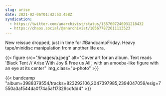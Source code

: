 ```yaml
---
slug: arise
date: 2021-02-06T01:42:53.458Z
syndication:
  - https://twitter.com/anarchivist/status/1357607246931218432
  - https://chaos.social/@anarchivist/105677872611113523
---
```

New reissue dropped, just in time for #BandcampFriday. Heavy tape/minidisc manipulation from another life era. 

{{< figure src="/images/a.jpeg" alt="Cover art for an album. Text reads 'Black Tent // Arise With Joy & Free us All', with an amoeba-like figure with an eye at its center" img_class="u-photo" >}}

{{< bandcamp "album=3988379554/tracks=823292106,2047397985,2394047059/esig=7550a3af544da0f74a5af17329cdfdd4" >}}